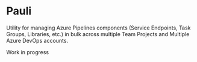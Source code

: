 # Pauli
Utility for managing Azure Pipelines components (Service Endpoints, Task Groups, Libraries, etc.) in bulk across multiple Team Projects and Multiple Azure DevOps accounts. 

Work in progress
